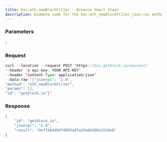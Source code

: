 ```yaml
---
title: bsc:eth_newBlockFilter - Binance Smart Chain
description: Example code for the bsc:eth_newBlockFilter json-rpc method. Сomplete guide on how to use bsc:eth_newBlockFilter json-rpc in GetBlock.io Web3 documentation.
---
```


### Parameters


\-

### Request

``` java
curl --location --request POST 'https://bsc.getblock.io/mainnet/' 
--header 'x-api-key: YOUR-API-KEY' 
--header 'Content-Type: application/json' 
--data-raw '{"jsonrpc": "2.0",
"method": "eth_newBlockFilter",
"params": [],
"id": "getblock.io"}'
```

###  Response

``` java
{
    "id": "getblock.io",
    "jsonrpc": "2.0",
    "result": "0xffd6440dfd893a0fa29a0e506e153de8"
}
```

